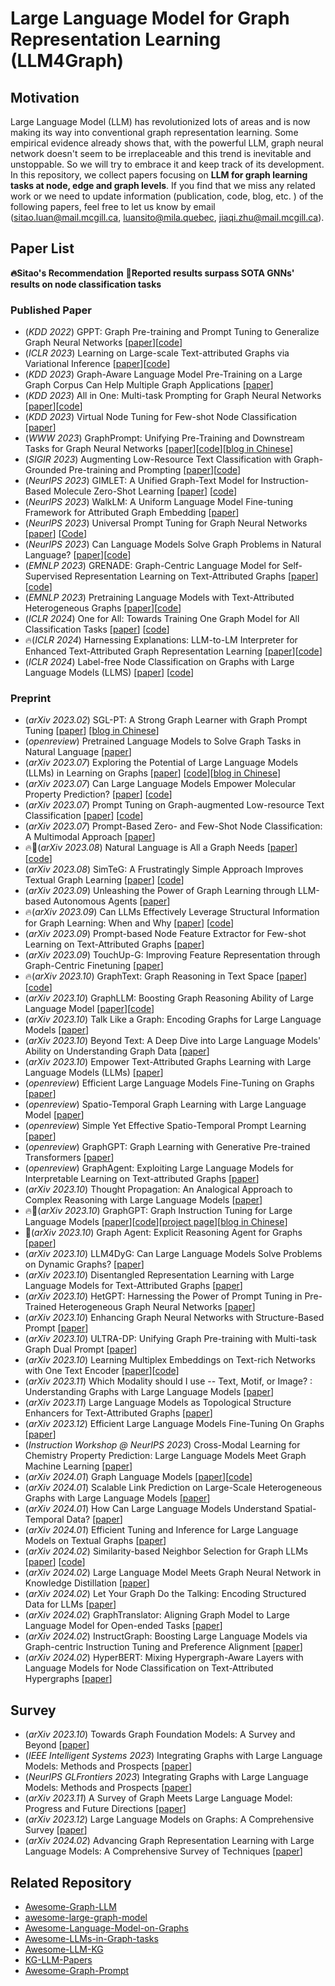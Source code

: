 # Large Language Model for Graph Representation Learning (LLM4Graph)

## Motivation
Large Language Model (LLM) has revolutionized lots of areas and is now making its way into conventional graph representation learning. Some empirical evidence already shows that, with the powerful LLM, graph neural network doesn't seem to be irreplaceable and this trend is inevitable and unstoppable. So we will try to embrace it and keep track of its development. In this repository, we collect papers focusing on **LLM for graph learning tasks at node, edge and graph levels**. If you find that we miss any related work or we need to update information (publication, code, blog, etc. ) of the following papers, feel free to let us know by email (sitao.luan@mail.mcgill.ca, luansito@mila.quebec, jiaqi.zhu@mail.mcgill.ca).

## Paper List
**🔥Sitao's Recommendation**
**👑Reported results surpass SOTA GNNs' results on node classification tasks**

### Published Paper
- (*KDD 2022*) GPPT: Graph Pre-training and Prompt Tuning to Generalize Graph Neural Networks [[paper](https://dl.acm.org/doi/abs/10.1145/3534678.3539249?casa_token=aP31ZFjvE9UAAAAA%3AD5NJiws3M0RFdDfv2MTevEN6SeHbXolI_RJx_2S6erqKQ-qn1TM8_F9aQPTu6nFjlHndoMyxqDI)][[code](https://github.com/MingChen-Sun/GPPT)]
- (*ICLR 2023*) Learning on Large-scale Text-attributed Graphs via Variational Inference [[paper](https://arxiv.org/abs/2210.14709)][[code](https://github.com/andyjzhao/glem)]
- (*KDD 2023*) Graph-Aware Language Model Pre-Training on a Large Graph Corpus Can Help Multiple Graph Applications [[paper](https://arxiv.org/abs/2306.02592)]
- (*KDD 2023*) All in One: Multi-task Prompting for Graph Neural Networks [[paper](https://arxiv.org/abs/2307.01504)][[code](https://github.com/sheldonresearch/ProG)]
- (*KDD 2023*) Virtual Node Tuning for Few-shot Node Classification [[paper](https://arxiv.org/abs/2306.06063)]
- (*WWW 2023*) GraphPrompt: Unifying Pre-Training and Downstream Tasks for Graph Neural Networks [[paper](https://dl.acm.org/doi/10.1145/3543507.3583386)][[code](https://github.com/Starlien95/GraphPrompt)][[blog in Chinese](https://zhuanlan.zhihu.com/p/618189777)]
- (*SIGIR 2023*) Augmenting Low-Resource Text Classification with Graph-Grounded Pre-training and Prompting [[paper](https://arxiv.org/abs/2305.03324)][[code](https://github.com/WenZhihao666/G2P2)]
- (*NeurIPS 2023*) GIMLET: A Unified Graph-Text Model for Instruction-Based Molecule Zero-Shot Learning [[paper](https://arxiv.org/abs/2306.13089)] [[code](https://github.com/zhao-ht/GIMLET)]
- (*NeurIPS 2023*) WalkLM: A Uniform Language Model Fine-tuning Framework for Attributed Graph Embedding [[paper](https://openreview.net/forum?id=ZrG8kTbt70)]
- (*NeurIPS 2023*) Universal Prompt Tuning for Graph Neural Networks [[paper](https://arxiv.org/pdf/2209.15240.pdf)] [[Code](https://github.com/LuckyTiger123/GPF)]
- (*NeurIPS 2023*) Can Language Models Solve Graph Problems in Natural Language? [[paper](https://arxiv.org/abs/2305.10037)][[code](https://github.com/Arthur-Heng/NLGraph)]
- (*EMNLP 2023*) GRENADE: Graph-Centric Language Model for Self-Supervised Representation Learning on Text-Attributed Graphs [[paper](https://arxiv.org/abs/2310.15109)][[code](https://github.com/bigheiniu/GRENADE)]
- (*EMNLP 2023*) Pretraining Language Models with Text-Attributed Heterogeneous Graphs [[paper](https://arxiv.org/abs/2310.12580)][[code](https://github.com/Hope-Rita/THLM)]
- (*ICLR 2024*) One for All: Towards Training One Graph Model for All Classification Tasks [[paper](https://arxiv.org/abs/2310.00149)] [[code](https://github.com/lechengkong/oneforall)]
- 🔥(*ICLR 2024*) Harnessing Explanations: LLM-to-LM Interpreter for Enhanced Text-Attributed Graph Representation Learning [[paper](https://arxiv.org/abs/2305.19523)][[code](https://github.com/XiaoxinHe/TAPE)]
- (*ICLR 2024*) Label-free Node Classification on Graphs with Large Language Models (LLMS) [[paper](https://arxiv.org/abs/2310.04668)]  [[code](https://github.com/CurryTang/LLMGNN)]

### Preprint
- (*arXiv 2023.02*) SGL-PT: A Strong Graph Learner with Graph Prompt Tuning [[paper](https://arxiv.org/abs/2302.12449)] [[blog in Chinese](https://zhuanlan.zhihu.com/p/618781703)]
- (*openreview*) Pretrained Language Models to Solve Graph Tasks in Natural Language [[paper](https://openreview.net/forum?id=LfCzmmnH4L)]
- (*arXiv 2023.07*) Exploring the Potential of Large Language Models (LLMs) in Learning on Graphs [[paper](https://arxiv.org/abs/2307.03393)] [[code](https://github.com/CurryTang/Graph-LLM)][[blog in Chinese](https://zhuanlan.zhihu.com/p/648366848)]
- (*arXiv 2023.07*) Can Large Language Models Empower Molecular Property Prediction? [[paper](https://arxiv.org/abs/2307.07443)] [[code](https://github.com/ChnQ/LLM4Mol)]
- (*arXiv 2023.07*) Prompt Tuning on Graph-augmented Low-resource Text Classification [[paper](https://arxiv.org/abs/2307.10230)] [[code](https://github.com/wenzhihao666/g2p2-conditional)]
- (*arXiv 2023.07*) Prompt-Based Zero- and Few-Shot Node Classification: A Multimodal Approach [[paper](https://arxiv.org/abs/2307.11572)]
- 🔥👑(*arXiv 2023.08*) Natural Language is All a Graph Needs [[paper](https://arxiv.org/abs/2308.07134)] [[code](https://github.com/agiresearch/InstructGLM)]
- (*arXiv 2023.08*) SimTeG: A Frustratingly Simple Approach Improves Textual Graph Learning [[paper](https://arxiv.org/abs/2308.02565)] [[code](https://github.com/vermouthdky/simteg)]
- (*arXiv 2023.09*) Unleashing the Power of Graph Learning through LLM-based Autonomous Agents [[paper](https://arxiv.org/abs/2309.04565)]
- 🔥(*arXiv 2023.09*) Can LLMs Effectively Leverage Structural Information for Graph Learning: When and Why [[paper](https://arxiv.org/pdf/2309.16595)] [[code](https://github.com/TRAIS-Lab/LLM-Structured-Data)]
- (*arXiv 2023.09*) Prompt-based Node Feature Extractor for Few-shot Learning on Text-Attributed Graphs [[paper](https://arxiv.org/abs/2309.02848)]
- (*arXiv 2023.09*) TouchUp-G: Improving Feature Representation through Graph-Centric Finetuning [[paper](https://arxiv.org/abs/2309.13885)]
- 🔥(*arXiv 2023.10*) GraphText: Graph Reasoning in Text Space [[paper](https://arxiv.org/abs/2310.01089)] [[code](https://github.com/AndyJZhao/GraphText)]
- (*arXiv 2023.10*) GraphLLM: Boosting Graph Reasoning Ability of Large Language Model [[paper](https://arxiv.org/abs/2310.05845)][[code](https://github.com/mistyreed63849/Graph-LLM)]
- (*arXiv 2023.10*) Talk Like a Graph: Encoding Graphs for Large Language Models [[paper](https://arxiv.org/abs/2310.04560)]
- (*arXiv 2023.10*) Beyond Text: A Deep Dive into Large Language Models' Ability on Understanding Graph Data [[paper](https://arxiv.org/abs/2310.04944)]
- (*arXiv 2023.10*) Empower Text-Attributed Graphs Learning with Large Language Models (LLMs) [[paper](https://arxiv.org/abs/2310.09872)]
- (*openreview*) Efficient Large Language Models Fine-Tuning on Graphs [[paper](https://openreview.net/forum?id=DVA0NDUdCQ)]
- (*openreview*) Spatio-Temporal Graph Learning with Large Language Model [[paper](https://openreview.net/forum?id=QUkcfqa6GX)]
- (*openreview*) Simple Yet Effective Spatio-Temporal Prompt Learning [[paper](https://openreview.net/forum?id=YUNnVFlpjp)]
- (*openreview*) GraphGPT: Graph Learning with Generative Pre-trained Transformers [[paper](https://openreview.net/forum?id=070DFUdNh7)]
- (*openreview*) GraphAgent: Exploiting Large Language Models for Interpretable Learning on Text-attributed Graphs [[paper](https://openreview.net/forum?id=L3jATpVEGv)]
- (*arXiv 2023.10*) Thought Propagation: An Analogical Approach to Complex Reasoning with Large Language Models [[paper](https://arxiv.org/abs/2310.03965)]
- 🔥👑(*arXiv 2023.10*) GraphGPT: Graph Instruction Tuning for Large Language Models [[paper](https://arxiv.org/abs/2310.13023)][[code](https://github.com/HKUDS/GraphGPT)][[project page](https://graphgpt.github.io/)][[blog in Chinese](https://mp.weixin.qq.com/s/rvKTFdCk719Q6hT09Caglw)]
- 👑(*arXiv 2023.10*) Graph Agent: Explicit Reasoning Agent for Graphs [[paper](https://arxiv.org/abs/2310.16421)]
- (*arXiv 2023.10*) LLM4DyG: Can Large Language Models Solve Problems on Dynamic Graphs? [[paper](https://arxiv.org/abs/2310.17110)]
- (*arXiv 2023.10*) Disentangled Representation Learning with Large Language Models for Text-Attributed Graphs [[paper](https://arxiv.org/abs/2310.18152)]
- (*arXiv 2023.10*) HetGPT: Harnessing the Power of Prompt Tuning in Pre-Trained Heterogeneous Graph Neural Networks [[paper](https://arxiv.org/abs/2310.15318)]
- (*arXiv 2023.10*) Enhancing Graph Neural Networks with Structure-Based Prompt [[paper](https://arxiv.org/abs/2310.17394)]
- (*arXiv 2023.10*) ULTRA-DP: Unifying Graph Pre-training with Multi-task Graph Dual Prompt [[paper](https://arxiv.org/abs/2310.14845)]
- (*arXiv 2023.10*) Learning Multiplex Embeddings on Text-rich Networks with One Text Encoder [[paper](https://arxiv.org/abs/2310.06684)][[code](https://github.com/PeterGriffinJin/METERN-submit)]
- (*arXiv 2023.11*) Which Modality should I use -- Text, Motif, or Image? : Understanding Graphs with Large Language Models [[paper](https://arxiv.org/abs/2311.09862)]
- (*arXiv 2023.11*) Large Language Models as Topological Structure Enhancers for Text-Attributed Graphs [[paper](https://arxiv.org/abs/2311.14324)]
- (*arXiv 2023.12*) Efficient Large Language Models Fine-Tuning On Graphs [[paper](https://arxiv.org/abs/2312.04737)]
- (*Instruction Workshop @ NeurIPS 2023*) Cross-Modal Learning for Chemistry Property Prediction: Large Language Models Meet Graph Machine Learning [[paper](https://openreview.net/forum?id=umtG8Hs32R)]
- (*arXiv 2024.01*) Graph Language Models [[paper](https://arxiv.org/abs/2401.07105)][[code](https://github.com/Heidelberg-NLP/GraphLanguageModels)]
- (*arXiv 2024.01*) Scalable Link Prediction on Large-Scale Heterogeneous Graphs with Large Language Models [[paper](https://arxiv.org/abs/2401.13227)]
- (*arXiv 2024.01*) How Can Large Language Models Understand Spatial-Temporal Data? [[paper](https://arxiv.org/abs/2401.14192)]
- (*arXiv 2024.01*) Efficient Tuning and Inference for Large Language Models on Textual Graphs [[paper](https://arxiv.org/abs/2401.15569)]
- (*arXiv 2024.02*) Similarity-based Neighbor Selection for Graph LLMs [[paper](https://arxiv.org/abs/2402.03720)] [[code](https://github.com/ruili33/sns)]
- (*arXiv 2024.02*) Large Language Model Meets Graph Neural Network in Knowledge Distillation [[paper](https://arxiv.org/pdf/2402.05894.pdf)]
- (*arXiv 2024.02*) Let Your Graph Do the Talking: Encoding Structured Data for LLMs [[paper](https://arxiv.org/pdf/2402.05862.pdf)]
- (*arXiv 2024.02*) GraphTranslator: Aligning Graph Model to Large Language Model for Open-ended Tasks [[paper](https://arxiv.org/pdf/2402.07197.pdf)]
- (*arXiv 2024.02*) InstructGraph: Boosting Large Language Models via Graph-centric Instruction Tuning and Preference Alignment [[paper](https://arxiv.org/abs/2402.08785)]
- (*arXiv 2024.02*) HyperBERT: Mixing Hypergraph-Aware Layers with Language Models for Node Classification on Text-Attributed Hypergraphs [[paper](https://arxiv.org/abs/2402.07309)]


## Survey
- (*arXiv 2023.10*) Towards Graph Foundation Models: A Survey and Beyond [[paper](https://arxiv.org/abs/2310.11829)]
- (*IEEE Intelligent Systems 2023*) Integrating Graphs with Large Language Models: Methods and Prospects [[paper](https://arxiv.org/abs/2310.05499)]
- (*NeurIPS GLFrontiers 2023*) Integrating Graphs with Large Language Models: Methods and Prospects [[paper](https://arxiv.org/abs/2308.14522)]
- (*arXiv 2023.11*) A Survey of Graph Meets Large Language Model: Progress and Future Directions [[paper](https://arxiv.org/abs/2311.12399)]
- (*arXiv 2023.12*) Large Language Models on Graphs: A Comprehensive Survey [[paper](https://arxiv.org/abs/2312.02783)]
- (*arXiv 2024.02*) Advancing Graph Representation Learning with Large Language Models: A Comprehensive Survey of Techniques [[paper](https://arxiv.org/pdf/2402.05952.pdf)]
  
## Related Repository

- [Awesome-Graph-LLM](https://github.com/XiaoxinHe/Awesome-Graph-LLM)
- [awesome-large-graph-model](https://github.com/THUMNLab/awesome-large-graph-model)
- [Awesome-Language-Model-on-Graphs](https://github.com/petergriffinjin/awesome-language-model-on-graphs)
- [Awesome-LLMs-in-Graph-tasks](https://github.com/yhLeeee/Awesome-LLMs-in-Graph-tasks)
- [Awesome-LLM-KG](https://github.com/RManLuo/Awesome-LLM-KG)
- [KG-LLM-Papers](https://github.com/zjukg/KG-LLM-Papers)
- [Awesome-Graph-Prompt](https://github.com/WxxShirley/Awesome-Graph-Prompt)

